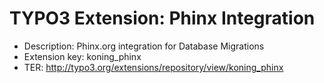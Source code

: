 # TYPO3 Extension: Phinx Integration
  * Description: Phinx.org integration for Database Migrations
  * Extension key: koning_phinx
  * TER: http://typo3.org/extensions/repository/view/koning_phinx

